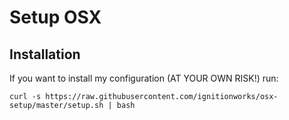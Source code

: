 # Setup OSX

## Installation

If you want to install my configuration (AT YOUR OWN RISK!) run:

```
curl -s https://raw.githubusercontent.com/ignitionworks/osx-setup/master/setup.sh | bash
```
